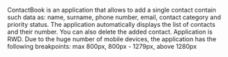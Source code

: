 ContactBook is an application that allows to add a single 
contact contain such data as: name, surname, 
phone number, email, contact category and priority status.
The application automatically displays the list of contacts 
and their number. You can also delete the added contact. 
Application is RWD. Due to the huge number of mobile devices, 
the application has the following breakpoints:
max 800px,
800px - 1279px,
above 1280px
